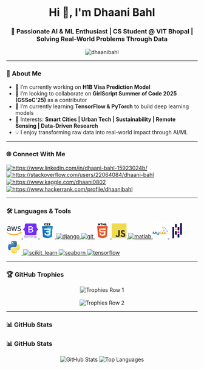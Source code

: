 <h1 align="center">Hi 👋, I'm Dhaani Bahl</h1>
<h3 align="center">🚀 Passionate AI & ML Enthusiast | CS Student @ VIT Bhopal | Solving Real-World Problems Through Data</h3>

<p align="center">
  <img src="https://komarev.com/ghpvc/?username=dhaanibahl&label=Profile%20views&color=0e75b6&style=flat" alt="dhaanibahl" />
</p>

---

### 🔬 About Me
- 🔭 I’m currently working on **H1B Visa Prediction Model**
- 👯 I’m looking to collaborate on **GirlScript Summer of Code 2025 (GSSoC'25)** as a contributor
- 🌱 I’m currently learning **TensorFlow & PyTorch** to build deep learning models
- 🎯 Interests: **Smart Cities | Urban Tech | Sustainability | Remote Sensing | Data-Driven Research**
- 💡 I enjoy transforming raw data into real-world impact through AI/ML

---

### 🌐 Connect With Me

<p align="left">
<a href="https://linkedin.com/in/https://www.linkedin.com/in/dhaani-bahl-15923024b/" target="blank"><img align="center" src="https://raw.githubusercontent.com/rahuldkjain/github-profile-readme-generator/master/src/images/icons/Social/linked-in-alt.svg" alt="https://www.linkedin.com/in/dhaani-bahl-15923024b/" height="30" width="40" /></a>
<a href="https://stackoverflow.com/users/https://stackoverflow.com/users/22064084/dhaani-bahl" target="blank"><img align="center" src="https://raw.githubusercontent.com/rahuldkjain/github-profile-readme-generator/master/src/images/icons/Social/stack-overflow.svg" alt="https://stackoverflow.com/users/22064084/dhaani-bahl" height="30" width="40" /></a>
<a href="https://kaggle.com/https://www.kaggle.com/dhaani0802" target="blank"><img align="center" src="https://raw.githubusercontent.com/rahuldkjain/github-profile-readme-generator/master/src/images/icons/Social/kaggle.svg" alt="https://www.kaggle.com/dhaani0802" height="30" width="40" /></a>
<a href="https://www.hackerrank.com/https://www.hackerrank.com/profile/dhaanibahl" target="blank"><img align="center" src="https://raw.githubusercontent.com/rahuldkjain/github-profile-readme-generator/master/src/images/icons/Social/hackerrank.svg" alt="https://www.hackerrank.com/profile/dhaanibahl" height="30" width="40" /></a>
</p>

---

### 🛠️ Languages & Tools

<p align="left"> 
  <a href="https://aws.amazon.com" target="_blank" rel="noreferrer"> 
    <img src="https://raw.githubusercontent.com/devicons/devicon/master/icons/amazonwebservices/amazonwebservices-original-wordmark.svg" alt="aws" width="40" height="40"/> 
  </a> 
  <a href="https://getbootstrap.com" target="_blank" rel="noreferrer"> 
    <img src="https://raw.githubusercontent.com/devicons/devicon/master/icons/bootstrap/bootstrap-plain-wordmark.svg" alt="bootstrap" width="40" height="40"/> 
  </a> 
  <a href="https://www.w3schools.com/css/" target="_blank" rel="noreferrer"> 
    <img src="https://raw.githubusercontent.com/devicons/devicon/master/icons/css3/css3-original-wordmark.svg" alt="css3" width="40" height="40"/> 
  </a> 
  <a href="https://www.djangoproject.com/" target="_blank" rel="noreferrer"> 
    <img src="https://cdn.worldvectorlogo.com/logos/django.svg" alt="django" width="40" height="40"/> 
  </a> 
  <a href="https://git-scm.com/" target="_blank" rel="noreferrer"> 
    <img src="https://www.vectorlogo.zone/logos/git-scm/git-scm-icon.svg" alt="git" width="40" height="40"/> 
  </a> 
  <a href="https://www.w3.org/html/" target="_blank" rel="noreferrer">
    <img src="https://raw.githubusercontent.com/devicons/devicon/master/icons/html5/html5-original-wordmark.svg" alt="html5" width="40" height="40"/> 
  </a> 
  <a href="https://developer.mozilla.org/en-US/docs/Web/JavaScript" target="_blank" rel="noreferrer"> 
    <img src="https://raw.githubusercontent.com/devicons/devicon/master/icons/javascript/javascript-original.svg" alt="javascript" width="40" height="40"/> 
  </a> 
  <a href="https://www.mathworks.com/" target="_blank" rel="noreferrer"> 
    <img src="https://upload.wikimedia.org/wikipedia/commons/2/21/Matlab_Logo.png" alt="matlab" width="40" height="40"/> 
  </a> 
  <a href="https://www.mysql.com/" target="_blank" rel="noreferrer"> 
    <img src="https://raw.githubusercontent.com/devicons/devicon/master/icons/mysql/mysql-original-wordmark.svg" alt="mysql" width="40" height="40"/> 
  </a> 
  <a href="https://pandas.pydata.org/" target="_blank" rel="noreferrer"> 
    <img src="https://raw.githubusercontent.com/devicons/devicon/2ae2a900d2f041da66e950e4d48052658d850630/icons/pandas/pandas-original.svg" alt="pandas" width="40" height="40"/> 
  </a>
  <a href="https://www.python.org" target="_blank" rel="noreferrer"> 
    <img src="https://raw.githubusercontent.com/devicons/devicon/master/icons/python/python-original.svg" alt="python" width="40" height="40"/> 
  </a> 
  <a href="https://scikit-learn.org/" target="_blank" rel="noreferrer"> 
    <img src="https://upload.wikimedia.org/wikipedia/commons/0/05/Scikit_learn_logo_small.svg" alt="scikit_learn" width="40" height="40"/> 
  </a> 
  <a href="https://seaborn.pydata.org/" target="_blank" rel="noreferrer"> 
    <img src="https://seaborn.pydata.org/_images/logo-mark-lightbg.svg" alt="seaborn" width="40" height="40"/> 
  </a>
  <a href="https://www.tensorflow.org" target="_blank" rel="noreferrer"> 
    <img src="https://www.vectorlogo.zone/logos/tensorflow/tensorflow-icon.svg" alt="tensorflow" width="40" height="40"/> 
  </a> 
</p>

---

### 🏆 GitHub Trophies
<p align="center">
  <img src="https://github-profile-trophy.vercel.app/?username=dhaanibahl&theme=radical&row=1&column=3" alt="Trophies Row 1" />
  <br><br>
  <img src="https://github-profile-trophy.vercel.app/?username=dhaanibahl&theme=radical&row=1&column=3&title=Commits,Repositories,PullRequest" alt="Trophies Row 2" />
</p>


---

### 📊 GitHub Stats

### 📊 GitHub Stats

<p align="center">
  <img src="https://github-readme-stats.vercel.app/api?username=dhaanibahl&show_icons=true&locale=en" alt="GitHub Stats" height="165"/>
  <img src="https://github-readme-stats.vercel.app/api/top-langs/?username=dhaanibahl&layout=compact&langs_count=6" alt="Top Languages" height="165"/>
</p>
